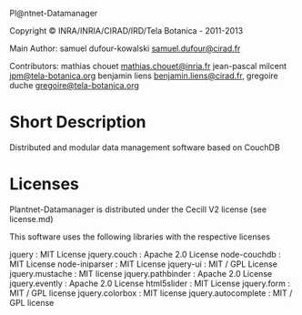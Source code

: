 Pl@ntnet-Datamanager

Copyright  ©  INRA/INRIA/CIRAD/IRD/Tela Botanica - 2011-2013

Main Author: 
     samuel dufour-kowalski <samuel.dufour@cirad.fr>

Contributors: 
     mathias chouet <mathias.chouet@inria.fr>
     jean-pascal milcent <jpm@tela-botanica.org>
     benjamin liens <benjamin.liens@cirad.fr>, 
     gregoire duche <gregoire@tela-botanica.org>
     


Short Description
=================

Distributed and modular data management software based on CouchDB

Licenses
========

Plantnet-Datamanager is distributed under the Cecill V2 license (see license.md)

This software uses the following libraries with the respective licenses

jquery : MIT License
jquery.couch : Apache 2.0 License
node-couchdb : MIT License
node-iniparser : MIT License
jquery-ui : MIT / GPL License
jquery.mustache : MIT license
jquery.pathbinder : Apache 2.0 License
jquery.evently : Apache 2.0 License
html5slider : MIT License
jquery.form : MIT / GPL license
jquery.colorbox : MIT license
jquery.autocomplete : MIT / GPL license

